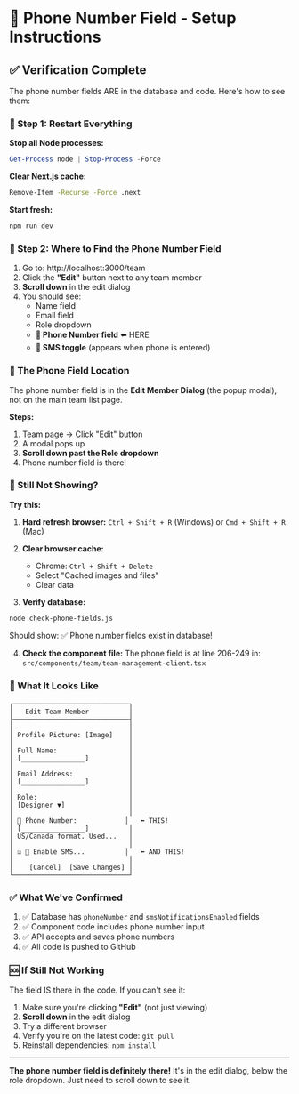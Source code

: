 # 📱 Phone Number Field - Setup Instructions

## ✅ Verification Complete

The phone number fields ARE in the database and code. Here's how to see them:

### 🔄 Step 1: Restart Everything

**Stop all Node processes:**
```powershell
Get-Process node | Stop-Process -Force
```

**Clear Next.js cache:**
```bash
Remove-Item -Recurse -Force .next
```

**Start fresh:**
```bash
npm run dev
```

### 📍 Step 2: Where to Find the Phone Number Field

1. Go to: http://localhost:3000/team
2. Click the **"Edit"** button next to any team member
3. **Scroll down** in the edit dialog
4. You should see:
   - Name field
   - Email field
   - Role dropdown
   - **📱 Phone Number field** ⬅️ HERE
   - **📲 SMS toggle** (appears when phone is entered)

### 🎯 The Phone Field Location

The phone number field is in the **Edit Member Dialog** (the popup modal), not on the main team list page.

**Steps:**
1. Team page → Click "Edit" button
2. A modal pops up
3. **Scroll down past the Role dropdown**
4. Phone number field is there!

### 🐛 Still Not Showing?

**Try this:**

1. **Hard refresh browser:** `Ctrl + Shift + R` (Windows) or `Cmd + Shift + R` (Mac)

2. **Clear browser cache:**
   - Chrome: `Ctrl + Shift + Delete`
   - Select "Cached images and files"
   - Clear data

3. **Verify database:**
```bash
node check-phone-fields.js
```
Should show: ✅ Phone number fields exist in database!

4. **Check the component file:**
The phone field is at line 206-249 in:
`src/components/team/team-management-client.tsx`

### 📸 What It Looks Like

```
┌─────────────────────────────┐
│   Edit Team Member          │
├─────────────────────────────┤
│                             │
│ Profile Picture: [Image]    │
│                             │
│ Full Name:                  │
│ [________________]          │
│                             │
│ Email Address:              │
│ [________________]          │
│                             │
│ Role:                       │
│ [Designer ▼]                │
│                             │
│ 📱 Phone Number:            │   ⬅️ THIS!
│ [________________]          │
│ US/Canada format. Used...   │
│                             │
│ ☑ 📲 Enable SMS...          │   ⬅️ AND THIS!
│                             │
│    [Cancel]  [Save Changes] │
└─────────────────────────────┘
```

### ✅ What We've Confirmed

1. ✅ Database has `phoneNumber` and `smsNotificationsEnabled` fields
2. ✅ Component code includes phone number input
3. ✅ API accepts and saves phone numbers
4. ✅ All code is pushed to GitHub

### 🆘 If Still Not Working

The field IS there in the code. If you can't see it:

1. Make sure you're clicking **"Edit"** (not just viewing)
2. **Scroll down** in the edit dialog
3. Try a different browser
4. Verify you're on the latest code: `git pull`
5. Reinstall dependencies: `npm install`

---

**The phone number field is definitely there!** It's in the edit dialog, below the role dropdown. Just need to scroll down to see it.
